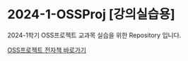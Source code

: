 # 2024-1-OSSProj [강의실습용]
2024-1학기 OSS프로젝트 교과목 실습을 위한 Repository 입니다.

[OSS프로젝트 전자책 바로가기](https://wikidocs.net/book/14591)
